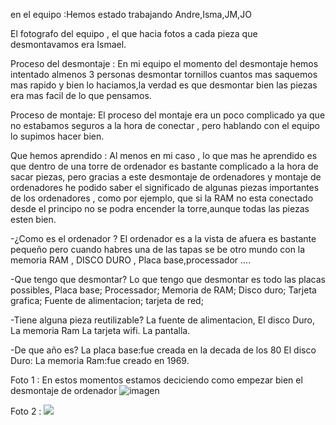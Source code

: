 en el equipo :Hemos estado trabajando Andre,Isma,JM,JO

El fotografo del equipo , el que hacia fotos a cada pieza que desmontavamos era Ismael.

Proceso del desmontaje : En mi equipo el momento del desmontaje hemos intentado almenos 3 personas desmontar tornillos cuantos mas saquemos mas rapido y bien lo haciamos,la verdad es que desmontar bien las piezas era mas facil de lo que pensamos.

Proceso de montaje: El proceso del montaje era un poco complicado ya que no estabamos seguros a la  hora de conectar , pero hablando con el equipo lo supimos hacer bien.

Que hemos aprendido : Al menos en mi caso , lo que mas he aprendido es que dentro de una torre de ordenador es bastante complicado a la hora de sacar piezas, pero gracias a este desmontaje de ordenadores y montaje de ordenadores he podido saber el significado de algunas piezas importantes de los ordenadores , como por ejemplo, que si la RAM no esta conectado desde el principo no se podra encender la torre,aunque todas las piezas esten bien.
 

-¿Como es el ordenador ?
El ordenador es a la vista de afuera es bastante pequeño pero cuando habres una de las tapas se be otro mundo con la memoria RAM , DISCO DURO , Placa base,processador ....

-Que tengo que desmontar?
Lo que tengo que desmontar es todo las placas possibles,
Placa base;
Processador;
Memoria de RAM;
Disco duro;
Tarjeta grafica;
Fuente de alimentacion;
tarjeta de red;

 
-Tiene alguna pieza reutilizable?
La fuente de alimentacion,
El disco Duro,
La memoria Ram 
La tarjeta wifi.
La pantalla.

-De que año es?
La placa base:fue creada en la decada de los 80 
El disco Duro:
La memoria Ram:fue creado en 1969.

Foto 1 : 
En estos momentos estamos deciciendo como empezar bien el desmontaje de ordenador
![imagen](https://user-images.githubusercontent.com/90753272/136013040-949473b8-2b15-4c19-9786-19cc5828b5a0.png)

 
 
 
 
 
 
 
 
 
 
 
 
 
 
 
Foto 2 :
![](https://raw.githubusercontent.com/aRnAu1012/arnau/main/IMG_2.jpg)



